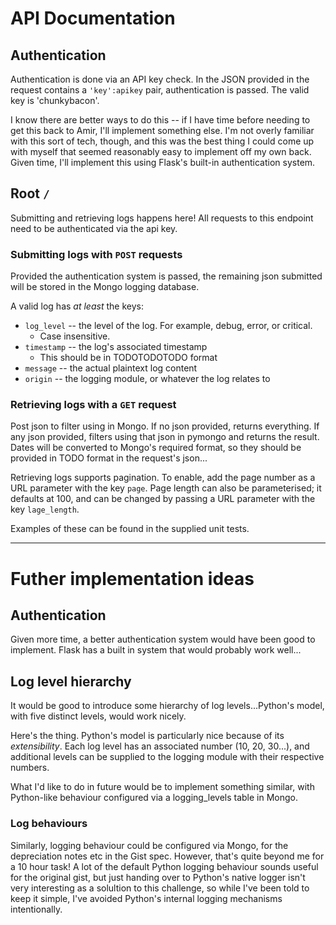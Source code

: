 # API Documentation

## Authentication

Authentication is done via an API key check. In the JSON provided in the request contains a `'key':apikey` pair, authentication is passed. The valid key is 'chunkybacon'.

I know there are better ways to do this -- if I have time before needing to get this back to Amir, I'll implement something else. I'm not overly familiar with this sort of tech, though, and this was the best thing I could come up with myself that seemed reasonably easy to implement off my own back. Given time, I'll implement this using Flask's built-in authentication system. 

## Root `/`

Submitting and retrieving logs happens here! All requests to this endpoint need to be authenticated via the api key.

### Submitting logs with `POST` requests
Provided the authentication system is passed, the remaining json submitted will be stored in the Mongo logging database.

A valid log has *at least* the keys:

* `log_level` -- the level of the log. For example, debug, error, or critical.
  * Case insensitive.
* `timestamp` -- the log's associated timestamp
  * This should be in TODOTODOTODO format
* `message` -- the actual plaintext log content
* `origin` -- the logging module, or whatever the log relates to

### Retrieving logs with a `GET` request

Post json to filter using in Mongo. If no json provided, returns everything. If any json provided, filters using that json in pymongo and returns the result. Dates will be converted to Mongo's required format, so they should be provided in TODO format in the request's json...

Retrieving logs supports pagination. To enable, add the page number as a URL parameter with the key `page`. Page length can also be parameterised; it defaults at 100, and can be changed by passing a URL parameter with the key `lage_length`.

Examples of these can be found in the supplied unit tests.

---

# Futher implementation ideas

## Authentication

Given more time, a better authentication system would have been good to implement. Flask has a built in system that would probably work well...

## Log level hierarchy

It would be good to introduce some hierarchy of log levels...Python's model, with five distinct levels, would work nicely.

Here's the thing. Python's model is particularly nice because of its *extensibility*. Each log level has an associated number (10, 20, 30...), and additional levels can be supplied to the logging module with their respective numbers.

What I'd like to do in future would be to implement something similar, with Python-like behaviour configured via a logging_levels table in Mongo.

### Log behaviours

Similarly, logging behaviour could be configured via Mongo, for the depreciation notes etc in the Gist spec. However, that's quite beyond me for a 10 hour task! A lot of the default Python logging behaviour sounds useful for the original gist, but just handing over to Python's native logger isn't very interesting as a solultion to this challenge, so while I've been told to keep it simple, I've avoided Python's internal logging mechanisms intentionally.
